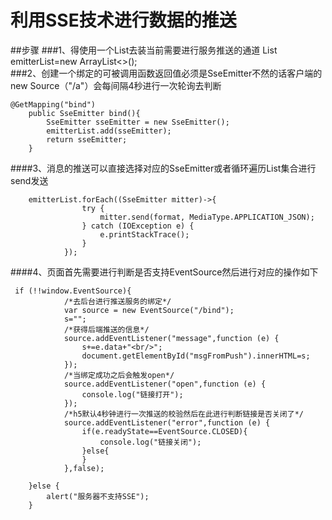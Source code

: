 # 利用SSE技术进行数据的推送

##步骤
###1、得使用一个List<SseEmitter>去装当前需要进行服务推送的通道
     List<SseEmitter> emitterList=new ArrayList<>();    
###2、创建一个绑定的可被调用函数返回值必须是SseEmitter不然的话客户端的new Source（"/a"）会每间隔4秒进行一次轮询去判断
    
    @GetMapping("bind")
        public SseEmitter bind(){
            SseEmitter sseEmitter = new SseEmitter();
            emitterList.add(sseEmitter);
            return sseEmitter;
        }
####3、消息的推送可以直接选择对应的SseEmitter或者循环遍历List集合进行send发送
    
        emitterList.forEach((SseEmitter mitter)->{
                    try {
                        mitter.send(format, MediaType.APPLICATION_JSON);
                    } catch (IOException e) {
                        e.printStackTrace();
                    }
                });
####4、页面首先需要进行判断是否支持EventSource然后进行对应的操作如下
    
     if (!!window.EventSource){
                /*去后台进行推送服务的绑定*/
                var source = new EventSource("/bind");
                s="";
                /*获得后端推送的信息*/
                source.addEventListener("message",function (e) {
                    s+=e.data+"<br/>";
                    document.getElementById("msgFromPush").innerHTML=s;
                });
                /*当绑定成功之后会触发open*/
                source.addEventListener("open",function (e) {
                    console.log("链接打开");
                });
                /*h5默认4秒钟进行一次推送的校验然后在此进行判断链接是否关闭了*/
                source.addEventListener("error",function (e) {
                    if(e.readyState==EventSource.CLOSED){
                        console.log("链接关闭");
                    }else{
                    }
                },false);
    
        }else {
            alert("服务器不支持SSE");
        }
        